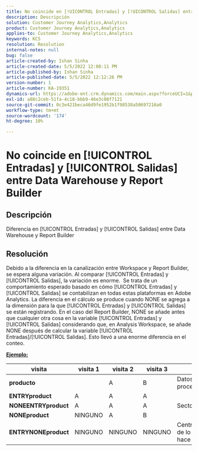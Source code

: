 ```yaml
---
title: No coincide en [!UICONTROL Entradas] y [!UICONTROL Salidas] entre Data Warehouse y Report Builder
description: Descripción
solution: Customer Journey Analytics,Analytics
product: Customer Journey Analytics,Analytics
applies-to: Customer Journey Analytics,Analytics
keywords: KCS
resolution: Resolution
internal-notes: null
bug: false
article-created-by: Ishan Sinha
article-created-date: 5/5/2022 12:08:11 PM
article-published-by: Ishan Sinha
article-published-date: 5/5/2022 12:12:26 PM
version-number: 1
article-number: KA-19351
dynamics-url: https://adobe-ent.crm.dynamics.com/main.aspx?forceUCI=1&pagetype=entityrecord&etn=knowledgearticle&id=92c7a606-6ccc-ec11-a7b5-6045bd00db25
exl-id: a88c2ceb-51fa-4c18-bbb9-46e3c08f7121
source-git-commit: 0c3e421beca46d9fe1952b1f98538a50697216a0
workflow-type: tm+mt
source-wordcount: '174'
ht-degree: 10%

---
```


# No coincide en [!UICONTROL Entradas] y [!UICONTROL Salidas] entre Data Warehouse y Report Builder

## Descripción

Diferencia en [!UICONTROL Entradas] y [!UICONTROL Salidas] entre Data Warehouse y Report Builder

## Resolución


Debido a la diferencia en la canalización entre Workspace y Report Builder, se espera alguna variación. Al comparar [!UICONTROL Entradas] y [!UICONTROL Salidas], la variación es enorme. 
Se trata de un comportamiento esperado basado en cómo [!UICONTROL Entradas] y [!UICONTROL Salidas] se contabilizan en todas estas plataformas en Adobe Analytics. La diferencia en el cálculo se produce cuando NONE se agrega a la dimensión para la que [!UICONTROL Entradas] y [!UICONTROL Salidas] se están registrando. En el caso del Report Builder, NONE se añade antes que cualquier otra cosa en la variable [!UICONTROL Entradas] y [!UICONTROL Salidas] considerando que, en Analysis Workspace, se añade NONE después de calcular la variable [!UICONTROL Entradas]/[!UICONTROL Salidas]. Esto llevó a una enorme diferencia en el conteo.

<u><b>Ejemplo:</b></u>


| <b>visita</b> | <b>visita 1</b> | <b>visita 2</b> | <b>visita 3</b> |   |
| --- | --- | --- | --- | --- |
| <b>producto</b> |   | A | B | Datos sin procesar |
| <b>ENTRYproduct</b> | A | A | A |   |
| <b>NONEENTRYproduct</b> | A | A | A | Sector |
| <b>NONEproduct</b> | NINGUNO | A | B |   |
| <b>ENTRYNONEproduct</b> | NINGUNO | NINGUNO | NINGUNO | Centralización de lo que RB hace |
